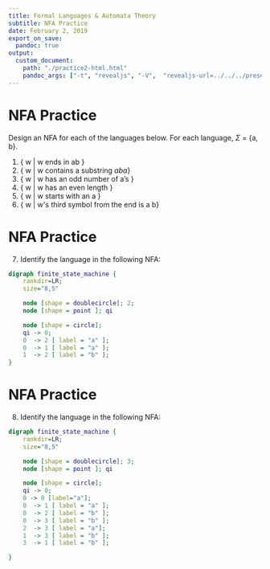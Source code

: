 ```yaml
---
title: Formal Languages & Automata Theory
subtitle: NFA Practice
date: February 2, 2019
export_on_save:
  pandoc: true
output:
  custom_document:
    path: "./practice2-html.html"
    pandoc_args: ["-t", "revealjs", "-V",  "revealjs-url=../../../presentation/revealjs", "--standalone"]
---
```


# NFA Practice  

Design an NFA for each of the languages below.  For each language, $\Sigma$ = {a, b}.

1. { w \| w ends in ab }
2. { w \| w contains a substring *aba*}
3. { w \| w has an odd number of a’s }
4. { w \| w has an even length }
5. { w \| w starts with an a }
6. { w \| w's third symbol from the end is a b}

# NFA Practice
7. Identify the language in the following NFA:

```dot
digraph finite_state_machine {
    rankdir=LR;
    size="8,5"

    node [shape = doublecircle]; 2;
    node [shape = point ]; qi

    node [shape = circle];
    qi -> 0;
    0  -> 2 [ label = "a" ];
    0  -> 1 [ label = "a" ];
    1  -> 2 [ label = "b" ];
}
```

# NFA Practice

8. Identify the language in the following NFA:



```dot
digraph finite_state_machine {
    rankdir=LR;
    size="8,5"

    node [shape = doublecircle]; 3;
    node [shape = point ]; qi

    node [shape = circle];
    qi -> 0;
    0 -> 0 [label="a"];
    0  -> 1 [ label = "a" ];
    0  -> 2 [ label = "b" ];
    0  -> 3 [ label = "b" ];
    2  -> 3 [ label = "a"];
    1  -> 3 [ label = "b" ];
    3  -> 1 [ label = "b" ];

}
```
